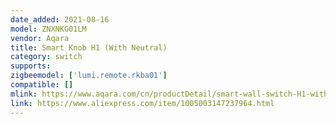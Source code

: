 ```yaml
---
date_added: 2021-08-16
model: ZNXNKG01LM
vendor: Aqara
title: Smart Knob H1 (With Neutral)
category: switch
supports: 
zigbeemodel: ['lumi.remote.rkba01']
compatible: []
mlink: https://www.aqara.com/cn/productDetail/smart-wall-switch-H1-with-neutral
link: https://www.aliexpress.com/item/1005003147237964.html
---
```

